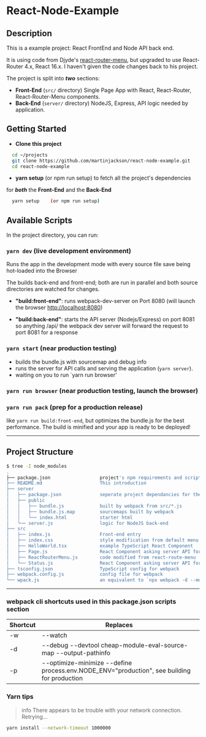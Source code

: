 
# React-Node-Example

## Description

This is a example project: React FrontEnd and Node API back end.

It is using code from Djyde's [react-router-menu](https://github.com/djyde/react-router-menu), but
upgraded to use React-Router 4.x, React 16.x.  I haven't given the code changes back to his project.

The project is split into **_two_** sections:

- **Front-End** (`src/` directory) Single Page App with React, React-Router, React-Router-Menu components.
- **Back-End** (`server/` directory) NodeJS, Express, API logic needed by application.

## Getting Started

- __Clone this project__

```bash
  cd ~/projects
  git clone https://github.com/martinjackson/react-node-example.git
  cd react-node-example
```

- __yarn setup__ (or npm run setup) to fetch all the project's dependencies

for __*both*__ the __Front-End__ and the __Back-End__

```bash
  yarn setup    (or npm run setup)
```

## Available Scripts

In the project directory, you can run:

### `yarn dev`   (live development environment)

Runs the app in the development mode with every source file save being hot-loaded into the Browser

The builds back-end and front-end; both are run in parallel
and both source directories are watched for changes.

- **"build:front-end"**:
   runs webpack-dev-server on Port 8080
   (will launch the browser [http://localhost:8080](]http://localhost:8080))

- **"build:back-end"**:
   starts the API server (Nodejs/Express) on port 8081
   so anything /api/ the webpack dev server will forward the request to port 8081 for a response

### `yarn start`   (near production testing)

- builds the bundle.js with sourcemap and debug info
- runs the server for API calls and serving the application (`yarn server`).
- waiting on you to run `yarn run browser'

### `yarn run browser`   (near production testing, launch the browser)

### `yarn run pack` (prep for a production release)

like `yarn run build:front-end`, but optimizes the bundle.js for the best performance.  The build is minified and your app is ready to be deployed!

----------------

## Project Structure

```bash
$ tree -I node_modules
.
├── package.json                  project's npm requirements and scripts
├── README.md                     This introduction
├── server
│   ├── package.json              seperate project dependancies for the back-end
│   ├── public
│   │   ├── bundle.js             built by webpack from src/*.js
│   │   ├── bundle.js.map         sourcemaps built by webpack
│   │   └── index.html            starter html
│   └── server.js                 logic for NodeJS back-end
├── src
│   ├── index.js                  Front-end entry
│   ├── index.css                 style modification from default menu colors
│   ├── HelloWorld.tsx            example TypeScript React Component
│   ├── Page.js                   React Component asking server API for markdown file
│   ├── ReactRouterMenu.js        code modified from react-route-menu
│   └── Status.js                 React Component asking server API for live JSON
├── tsconfig.json                 TypeScript config for webpack
├── webpack.config.js             config file for webpack
└── wpack.js                      an equivalent to `npx webpack -d --mode development --progress` with a briefer output

```

----------------

### webpack cli shortcuts used in this package.json scripts section

| Shortcut    | Replaces                         |
| ----------- | -------------------------------- |
| -w          | --watch                          |
| -d          | --debug --devtool cheap-module-eval-source-map --output-pathinfo |
| -p          | --optimize-minimize --define process.env.NODE_ENV="production", see building for production |

### Yarn tips

> info There appears to be trouble with your network connection. Retrying...

```bash
yarn install --network-timeout 1000000
```